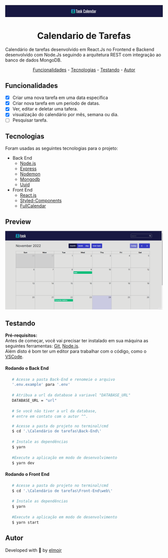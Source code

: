 <img src="./assets/images/header.png">

<h1 align="center"> Calendario de Tarefas </h1>

<p>
   Calendário de tarefas desenvolvido em React.Js no Frontend e Backend desenvolvido com Node.Js seguindo a arquitetura REST com integração ao banco de dados MongoDB.
</P>

<p align="center">
   <a href="#funcionalidades">Funcionalidades</a> -
   <a href="#tecnologias">Tecnologias</a> -
   <a href="#testando">Testando</a> -
   <a href="#autor">Autor</a> 
</p>

## Funcionalidades

- [x] Criar uma nova tarefa em uma data específica
- [x] Criar nova tarefa em um período de datas.
- [x] Ver, editar e deletar uma tafera.
- [x] visualzação do calendário por mês, semana ou dia.
- [ ] Pesquisar tarefa.

## Tecnologias
Foram usadas as seguintes tecnologias para o projeto:

- Back End
   - [Node.js](https://nodejs.org/en/)
   - [Express](https://expressjs.com/pt-br/)
   - [Nodemon](https://nodemon.io/)
   - [Mongodb](https://www.mongodb.com/home)
   - [Uuid](https://www.npmjs.com/package/uuid)
- Front End
   - [React.js](https://pt-br.reactjs.org/)
   - [Styled-Components](https://styled-components.com)
   - [FullCalendar](https://fullcalendar.io/)

## Preview
<img alt="Preview Gif" src="./assets/images/Animação.gif">

## Testando
**Pré-requisitos:** <br>
Antes de começar, você vai precisar ter instalado em sua máquina as seguintes ferramentas: [Git](https://git-scm.com), [Node.js](https://nodejs.org/en/).<br>
Além disto é bom ter um editor para trabalhar com o código, como o [VSCode](https://code.visualstudio.com).

#### Rodando o Back End
```bash
   # Acesse a pasta Back-End e renomeie o arquivo 
   '.env.example' para '.env'

   # Atribua a url da database à variavel "DATABASE_URL"
   DATABASE_URL = "url"

   # Se você não tiver a url da database, 
   # entre em contato com o autor ^^.
```

```bash
   # Acesse a pasta do projeto no terminal/cmd
   $ cd '.\Calendário de tarefas\Back-End\'

   # Instale as dependências
   $ yarn

   #Execute a aplicação em modo de desenvolvimento
   $ yarn dev
```

#### Rodando o Front End
```bash
   # Acesse a pasta do projeto no terminal/cmd
   $ cd '.\Calendário de tarefas\Front-End\web\'

   # Instale as dependências
   $ yarn

   #Execute a aplicação em modo de desenvolvimento
   $ yarn start
```

## Autor

Developed with 💛 by [elmojr](https://elmojr.tech)